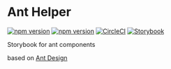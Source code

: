 # Ant Helper

[![npm version](https://badge.fury.io/js/%40nexys%2Fant-helper.svg)](https://www.npmjs.com/package/@nexys/ant-helper)
[![npm version](https://img.shields.io/npm/v/@nexys/ant-helper.svg)](https://www.npmjs.com/package/@nexys/ant-helper)
[![CircleCI](https://circleci.com/gh/Nexysweb/ui-ant.svg?style=svg)](https://circleci.com/gh/Nexysweb/ui-ant)
[![Storybook](https://img.shields.io/badge/Storybook-available-FF4785?logo=data)](https://nexysweb.github.io/ui-ant)

Storybook for ant components

based on [Ant Design](https://ant.design/)